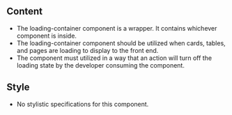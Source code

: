 
## Content

* The loading-container component is a wrapper. It contains whichever component is inside.
* The loading-container component should be utilized when cards, tables, and pages are loading to display to the front
end.
* The component must utilized in a way that an action will turn off the loading state by the developer consuming the
component.

## Style

* No stylistic specifications for this component.